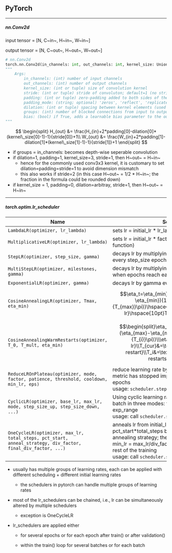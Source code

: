 ## PyTorch



----

##### nn.Conv2d

input tensor = [N, C~in~, H~in~, W~in~]

output tensor = [N, C~out~, H~out~, W~out~]

```python
# nn.Conv2d
torch.nn.Conv2d(in_channels: int, out_channels: int, kernel_size: Union[T, Tuple[T, T]], stride: Union[T, Tuple[T, T]] = 1, padding: Union[T, Tuple[T, T]] = 0, dilation: Union[T, Tuple[T, T]] = 1, groups: int = 1, bias: bool = True, padding_mode: str = 'zeros')
"""
	Args:
		in_channels: (int) number of input channels
		out_channels: (int) number of output channels
		kernel_size: (int or tuple) size of convolution kernel
		stride: (int or tuple) stride of convoluton; default=1 (no striding)
		padding: (int or tuple) zero-padding added to both sides of the input; default=0 (no padding)
		padding_mode: (string; optional) 'zeros', 'reflect', 'replicate' or 'circular'; default='zeros'
		dilation: (int or tuple) spacing between kernel elements (used to increase receptive filed); default=1 (no dilation)
		groups: (int) number of blocked connections from input to output (convolution only applies to channels in the block)
		bias: (bool) if True, adds a learnable bias parameter to the ouptut; default=True
"""
```

$$
\begin{split}
H_{out} &= \frac{H_{in}+2*padding[0]-dilation[0]*(kernel\_size[0]-1)-1}{stride[0]}+1\\
W_{out} &= \frac{W_{in}+2*padding[1]-dilation[1]*(kernel\_size[1]-1)-1}{stride[1]}+1
\end{split}
$$

* if groups = in_channels: becomes depth-wise seperable convolution
* if dilation=1, padding=1, kernel_size=3, stride=1, then H~out~ = H~in~ 
  * hence for the commonly used conv3x3 kernel, it is customary to set dilation=padding=stride=1 to avoid dimension mismatch
  * this also works if stride=2 (in this case H~out~ = 1/2 * H~in~; the fraction in the formula could be rounded down)
* if kernel_size = 1, padding=0, dilation=arbitray, stride=1, then H~out~ = H~in~ 

----

##### torch.optim.lr_scheduler

| Name                                                         | Schedule                                                     |
| ------------------------------------------------------------ | ------------------------------------------------------------ |
| ```LambdaLR(optimizer, lr_lambda)```                         | sets lr = initial_lr * lr_lambda (function)                  |
| ```MultiplicativeLR(optimizer, lr_lambda)```                 | sets lr = initial_lr * factor (computed by the lambda function) |
| ```StepLR(optimizer, step_size, gamma)```                    | decays lr by multiplying with the gamma factor every step_size epochs |
| ```MultiStepLR(optimizer, milestones, gamma)```              | decays lr by multiplying with the gamma factor when epochs reach each milestone |
| ```ExponentialLR(optimizer, gamma)```                        | decays lr by gamma every epoch                               |
| ```CosineAnnealingLR(optimizer, Tmax, eta_min)```            | $$\eta_t=\eta_{min}+\frac{1}{2}(\eta_{max}-\eta_{min})(1+cos(\frac{T_{cur}}{T_{max}}\pi))\hspace{10pt}\eta_{max}=\text{initial lr}\hspace{10pt}T_{cur}=\text{epochs}$$ |
| ```CosineAnnealingWarmRestarts(optimizer, T_0, T_mult, eta_min)``` | $$\begin{split}\eta_t&=\eta_{min}+\frac{1}{2}(\eta_{max}-\eta_{min})(1+cos(\frac{T_{cur}}{T_{i}}\pi))\\\eta_{max}&=\text{initial lr}\\T_{cur}&=\text{epochs since last restart}\\T_i&=\text{epochs between two restarts}\end{split}$$ |
| ```ReduceLROnPlateau(optimizer, mode, factor, patience, threshold, cooldown, min_lr, eps)``` | reduce learning rate by **factor** after a monitored metric has stopped improving for a **patience** # of epochs<br />usage: ```scheduler.step(metric)``` |
| ```CyclicLR(optimizer, base_lr, max_lr, mode, step_size_up, step_size_down, ...)``` | Using cyclic learning rate scheduling for each batch in three modes: triangular, triangular2, exp_range<br />usage: call ```scheduler.step()``` every **batch** |
| ```OneCycleLR(optimizer, max_lr, total_steps, pct_start, anneal_strategy, div_factor, final_div_factor, ...)``` | anneals lr from initial_lr to max_lr for pct_start*total_steps by either cosine or linear annealing strategy; then reduce from max_lr to a <br />min_lr = max_lr/div_factor/final_div_factor for the rest of the training<br />usage: call ```scheduler.step()``` every **batch** |

* usually has multiple groups of learning rates, each can be applied with different scheduling + different initial learning rates

  * the schedulers in pytorch can handle multiple groups of learning rates

* most of the lr_schedulers can be chained, i.e., lr can be simultaneously altered by multiple schedulers

  * exception is OneCycleLR

* lr_schedulers are applied either 

  * for several epochs or for each epoch after train() or after validation()

  * within the train() loop for several batches or for each batch

    